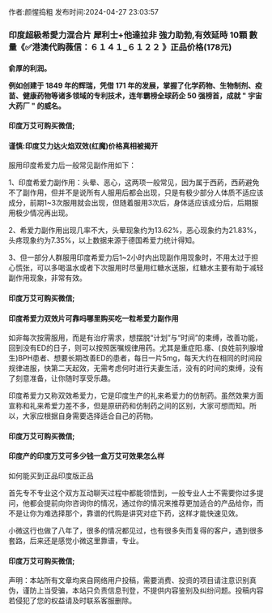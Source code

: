 <p>作者:颜惺捣粗 发布时间:2024-04-27 23:03:57</p>
<h3>印度超級希愛力混合片 犀利士+他達拉非 強力助勃,有效延時 10顆 數量《✅港澳代购薇信：６１４１_６１２２ 》正品价格(178元)</h3>
									<h4>俞厚的利润。</p><p>例如创建于 1849 年的辉瑞，凭借 171 年的发展，掌握了化学药物、生物制剂、疫苗、健康药物等诸多领域的专利技术，连年霸榜全球药企 50 强榜首，成就 " 宇宙大药厂 " 的威名。</p><p></p><h4>	印度万艾可购买微信;</h4><p></p><h4>谨慎:印度艾力达火焰双效(红魔)价格真相被揭开</h4><p>服用印度希爱力后一般常见副作用如下：</p><p>1、印度希爱力副作用：头晕、恶心，这两项一般常见，因为属于西葯，西葯避免不了副作用，但并不是说所有人服用后都会出现，只是有极少部分人体质不适应该成分，前期1~3次服用就会出现，但随着服用3次后，身体适应该成分后，后期服用极少情况再出现。</p><p>2、希爱力副作用出现几率不大，头晕现象约为13.62%，恶心现象约为21.83%，头疼现象约为7.35%，以上数据来源于德国希爱力统计得知。</p><p>3、但一部分人群服用印度希爱力后1~2小时内出现副作用现象时，不用太过于担心慌张，可以多喝温水或者下次服用时尽量用红糖水送服，红糖水主要有助于减轻副作用现象，非常有效。</p><p></p><h4>	印度万艾可购买微信;</h4><p></p><h4>印度希爱力双效片可靠吗哪里购买吃一粒希爱力副作用</h4><p>如非每次按需服用，而是有治疗需求，想摆脱“计划”与“时间”的束缚，改善功能，回到没有ED的日子，则可以按照医嘱规律用药。尤其是重症阳.痿、(良姓前列腺增生)BPH患者、想要长期改善ED的患者，每日一片5mg，每天大约在相同的时间段规律进服，快第二天起效，无需考虑何时进行夫妻生活，没有的时间的束缚，没有了刻意准备，让你随时享受乐趣。</p><p>印度希爱力又称双效希爱力，它是印度生产的礼来希爱力的仿制药。虽然效果方面宣称和礼来希爱力差不多，但是原研药和仿制药之间的区别，大家可想而知。所以，大家应根据自身需要选择适合自己的药物。</p><p></p><h4>	印度万艾可购买微信;</h4><p></p><h4>印度产的印度万艾可多少钱一盒万艾可效果怎么样</h4><p>如何能买到正品印度版正品</p><p>   首先专不专业这个双方互动聊天过程中都能领悟到，一般专业人士不需要你过多提问，他都会提前向你咨询你的情况，通过你的情况来推荐更加适合的产品给你，而不是让你为难选择那个，靠谱的代购是讲究对症下药，这样才能快速见效。</p><p>  小微这行也做了八年了，很多的情况都见过，也有很多失而复得的客户，遇到很多套路，后来还是感觉小微这里靠谱，专业。</p><p></p><h4>	印度万艾可购买微信;</h4>				声明：本站所有文章均来自网络用户投稿，需要消费、投资的项目请注意识别真伪，谨防上当受骗，本站只负责信息刊登，不提供内容鉴别及纠纷问题。投稿内容若侵犯了您的权益请及时联系客服删除。				
